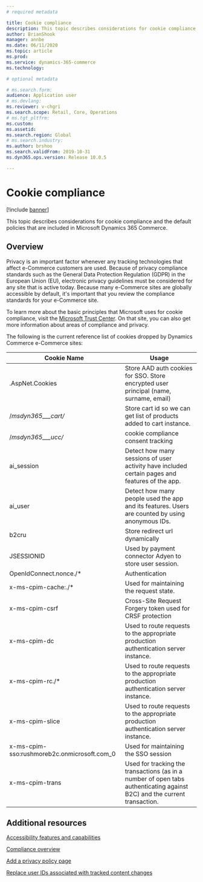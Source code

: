 ```yaml
---
# required metadata

title: Cookie compliance
description: This topic describes considerations for cookie compliance and the default policies that are included in Microsoft Dynamics 365 Commerce.
author: BrianShook
manager: annbe
ms.date: 06/11/2020
ms.topic: article
ms.prod: 
ms.service: dynamics-365-commerce
ms.technology: 

# optional metadata

# ms.search.form: 
audience: Application user
# ms.devlang: 
ms.reviewer: v-chgri
ms.search.scope: Retail, Core, Operations
# ms.tgt_pltfrm: 
ms.custom: 
ms.assetid: 
ms.search.region: Global
# ms.search.industry: 
ms.author: brshoo
ms.search.validFrom: 2019-10-31
ms.dyn365.ops.version: Release 10.0.5

---
```


# Cookie compliance

[!include [banner](includes/banner.md)]

This topic describes considerations for cookie compliance and the default policies that are included in Microsoft Dynamics 365 Commerce.

## Overview

Privacy is an important factor whenever any tracking technologies that affect e-Commerce customers are used. Because of privacy compliance standards such as the General Data Protection Regulation (GDPR) in the European Union (EU), electronic privacy guidelines must be considered for any site that is active today. Because many e-Commerce sites are globally accessible by default, it's important that you review the compliance standards for your e-Commerce site.

To learn more about the basic principles that Microsoft uses for cookie compliance, visit the [Microsoft Trust Center](https://www.microsoft.com/trust-center). On that site, you can also get more information about areas of compliance and privacy.

The following is the current reference list of cookies dropped by Dynamics Commerce e-Commerce sites:

| Cookie  Name                                | Usage                                                        |
| ------------------------------------------- | ------------------------------------------------------------ |
| .AspNet.Cookies                             | Store AAD auth cookies for SSO. Store encrypted user principal  (name, surname, email) |
| /_msdyn365___cart/_                           | Store cart id so we can get list of products added to cart  instance. |
| /_msdyn365___ucc/_                            | cookie compliance consent tracking                           |
| ai_session                                  | Detect how many sessions of user activity have included  certain pages and features of the app. |
| ai_user                                     | Detect how many people used the app and its features. Users  are counted by using anonymous IDs. |
| b2cru                                       | Store redirect url dynamically                               |
| JSESSIONID                                  | Used by payment connector Adyen to store user session.       |
| OpenIdConnect.nonce./*                       | Authentication                                               |
| x-ms-cpim-cache:./*                          | Used for maintaining the request state.                      |
| x-ms-cpim-csrf                              | Cross-Site Request Forgery token used for CRSF protection    |
| x-ms-cpim-dc                                | Used to route requests to the appropriate production  authentication server instance. |
| x-ms-cpim-rc./*                              | Used to route requests to the appropriate production  authentication server instance. |
| x-ms-cpim-slice                             | Used to route requests to the appropriate production  authentication server instance. |
| x-ms-cpim-sso:rushmoreb2c.onmicrosoft.com_0 | Used for maintaining the SSO session                         |
| x-ms-cpim-trans                             | Used for tracking the transactions (as in a number of  open tabs authenticating against B2C) and the current transaction. |

## Additional resources

[Accessibility features and capabilities](accessibility.md)

[Compliance overview](compliance-overview.md)

[Add a privacy policy page](add-privacy-page.md)

[Replace user IDs associated with tracked content changes](replace-IDs-tracked-changes.md)
